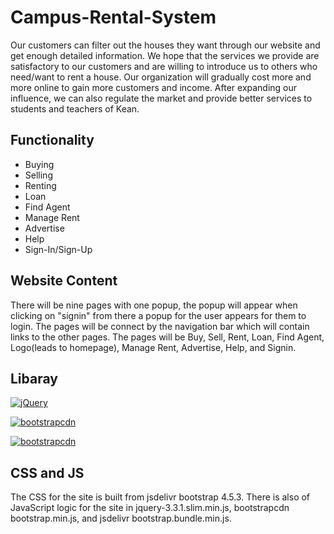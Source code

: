 # Campus-Rental-System
Our customers can filter out the houses they want through our website and get
enough detailed information. We hope that the services we provide are satisfactory to our customers and are willing to introduce us to others who need/want to rent a house.
Our organization will gradually cost more and more online to gain more customers and income.
After expanding our influence, we can also regulate the market and provide better services to students and teachers of Kean.

## Functionality

- Buying
- Selling
- Renting
- Loan
- Find Agent
- Manage Rent
- Advertise
- Help
- Sign-In/Sign-Up

## Website Content
There will be nine pages with one popup, the popup will appear when clicking on "signin" from there a popup for the user appears for them to login.
The pages will be connect by the navigation bar which will contain links to the other pages.
The pages will be Buy, Sell, Rent, Loan, Find Agent, Logo(leads to homepage), Manage Rent, Advertise, Help, and Signin.


## Libaray

[![jQuery](https://img.shields.io/badge/jQuery-0769AD?style=for-the-badge&logo=jquery&logoColor=white)](https://code.jquery.com/jquery-3.3.1.slim.min.js)

[![bootstrapcdn](https://img.shields.io/badge/jsDelivr-E84D3D?style=for-the-badge&logo=jsDelivr&logoColor=white)](https://cdn.jsdelivr.net/npm/bootstrap@5.0.2/dist/js/bootstrap.bundle.min.js)

[![bootstrapcdn](https://img.shields.io/badge/Bootstrap-563D7C?style=for-the-badge&logo=bootstrap&logoColor=white)](https://stackpath.bootstrapcdn.com/bootstrap/4.1.3/js/bootstrap.min.js)

## CSS and JS

The CSS for the site is built from jsdelivr bootstrap 4.5.3.
There is also of JavaScript logic for the site in jquery-3.3.1.slim.min.js, bootstrapcdn bootstrap.min.js, and jsdelivr bootstrap.bundle.min.js.
